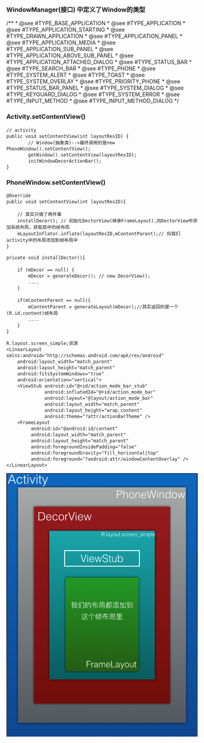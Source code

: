 ### WindowManager(接口) 中定义了Window的类型
/**
         * @see #TYPE_BASE_APPLICATION
         * @see #TYPE_APPLICATION
         * @see #TYPE_APPLICATION_STARTING
         * @see #TYPE_DRAWN_APPLICATION
         * @see #TYPE_APPLICATION_PANEL
         * @see #TYPE_APPLICATION_MEDIA
         * @see #TYPE_APPLICATION_SUB_PANEL
         * @see #TYPE_APPLICATION_ABOVE_SUB_PANEL
         * @see #TYPE_APPLICATION_ATTACHED_DIALOG
         * @see #TYPE_STATUS_BAR
         * @see #TYPE_SEARCH_BAR
         * @see #TYPE_PHONE
         * @see #TYPE_SYSTEM_ALERT
         * @see #TYPE_TOAST
         * @see #TYPE_SYSTEM_OVERLAY
         * @see #TYPE_PRIORITY_PHONE
         * @see #TYPE_STATUS_BAR_PANEL
         * @see #TYPE_SYSTEM_DIALOG
         * @see #TYPE_KEYGUARD_DIALOG
         * @see #TYPE_SYSTEM_ERROR
         * @see #TYPE_INPUT_METHOD
         * @see #TYPE_INPUT_METHOD_DIALOG
         */

### Activity.setContentView()
	
```
// activity
public void setContentView(int layoutResID) {
        // Window(抽象类)-->最终调用的是new PhoneWindow().setContentView();
        getWindow().setContentView(layoutResID);
        initWindowDecorActionBar();
}
```

### PhoneWindow.setContentView()

```
@Override
public void setContentView(int layoutResID){

	// 其实只做了两件事
	installDecor(); // 初始化DectorView(继承FrameLayout),向DectorView中添加系统布局，获取其中的帧布局
	mLayoutInflator.inflate(layoutResID,mContentParent);// 将我们activity中的布局添加到帧布局中
}

```


```
private void installDector(){

	if (mDecor == null) {
		mDecor = generateDecor(); // new DecorView();
		....
	}
	
	if(mContentParent == null){
		mContentParent = generateLayout(mDecor);//其实返回的是一个(R.id.content)帧布局
		....
	}
}
```	
```	
R.layout.screen_simple;资源
<LinearLayout xmlns:android="http://schemas.android.com/apk/res/android"
    android:layout_width="match_parent"
    android:layout_height="match_parent"
    android:fitsSystemWindows="true"
    android:orientation="vertical">
    <ViewStub android:id="@+id/action_mode_bar_stub"
              android:inflatedId="@+id/action_mode_bar"
              android:layout="@layout/action_mode_bar"
              android:layout_width="match_parent"
              android:layout_height="wrap_content"
              android:theme="?attr/actionBarTheme" />
    <FrameLayout
         android:id="@android:id/content"
         android:layout_width="match_parent"
         android:layout_height="match_parent"
         android:foregroundInsidePadding="false"
         android:foregroundGravity="fill_horizontal|top"
         android:foreground="?android:attr/windowContentOverlay" />
</LinearLayout>
```	

![这里写图片描述](https://github.com/MyAndroidStore/MyAppStoreDemo/blob/master/imgs/9.png?raw=true)